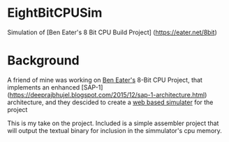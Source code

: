 # EightBitCPUSim
Simulation of [Ben Eater's 8 Bit CPU Build Project] (https://eater.net/8bit)
# Background
A friend of mine was working on [Ben Eater's](https://eater.net) 8-Bit CPU Project, 
that implements an enhanced [SAP-1] (https://deeprajbhujel.blogspot.com/2015/12/sap-1-architecture.html) architecture,  and they descided to 
create a [web based simulater](https://itwasscience.com/posts/cpupostone/) for the project

This is my take on the project.  Included is a simple assembler project that will output the textual binary for inclusion in the simmulator's cpu memory.
